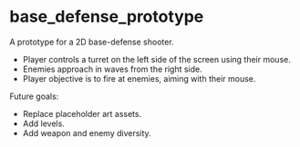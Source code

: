 # base_defense_prototype

A prototype for a 2D base-defense shooter.

- Player controls a turret on the left side of the screen using their mouse.
- Enemies approach in waves from the right side.
- Player objective is to fire at enemies, aiming with their mouse.

Future goals:
- Replace placeholder art assets.
- Add levels.
- Add weapon and enemy diversity.

